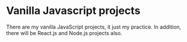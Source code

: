 # Vanilla Javascript projects
There are my vanilla JavaScript projects, it just my practice. In addition, there will be React.js and Node.js projects also.
